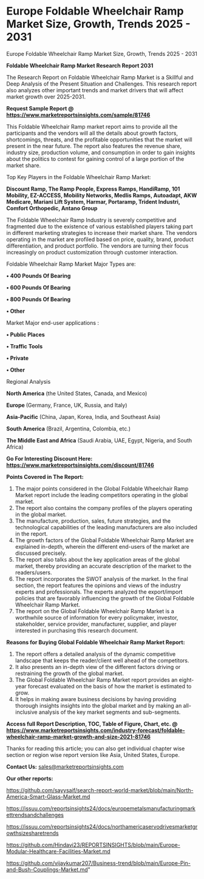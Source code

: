 # Europe Foldable Wheelchair Ramp Market Size, Growth, Trends 2025 - 2031
Europe Foldable Wheelchair Ramp Market Size, Growth, Trends 2025 - 2031

<strong>Foldable Wheelchair Ramp Market Research Report 2031</strong>

The Research Report on Foldable Wheelchair Ramp Market is a Skillful and Deep Analysis of the Present Situation and Challenges. This research report also analyzes other important trends and market drivers that will affect market growth over 2025-2031.

<strong>Request Sample Report @ <a href=https://www.marketreportsinsights.com/sample/81746>https://www.marketreportsinsights.com/sample/81746</a></strong>

This Foldable Wheelchair Ramp market report aims to provide all the participants and the vendors will all the details about growth factors, shortcomings, threats, and the profitable opportunities that the market will present in the near future. The report also features the revenue share, industry size, production volume, and consumption in order to gain insights about the politics to contest for gaining control of a large portion of the market share.

Top Key Players in the Foldable Wheelchair Ramp Market:

<strong>Discount Ramp, The Ramp People, Express Ramps, HandiRamp, 101 Mobility, EZ-ACCESS, Mobility Networks, Medlis Ramps, Autoadapt, AKW Medicare, Mariani Lift System, Harmar, Portaramp, Trident Industri, Comfort Orthopedic, Antano Group</strong>

The Foldable Wheelchair Ramp Industry is severely competitive and fragmented due to the existence of various established players taking part in different marketing strategies to increase their market share. The vendors operating in the market are profiled based on price, quality, brand, product differentiation, and product portfolio. The vendors are turning their focus increasingly on product customization through customer interaction.

Foldable Wheelchair Ramp Market Major Types are:

<strong>• 400 Pounds Of Bearing

• 600 Pounds Of Bearing

• 800 Pounds Of Bearing

• Other</strong>

Market Major end-user applications :

<strong>• Public Places

• Traffic Tools

• Private

• Other</strong>

Regional Analysis

</u><strong><b>North America</b></strong> (the United States, Canada, and Mexico)

<strong><b>Europe </b></strong>(Germany, France, UK, Russia, and Italy)

<strong><b>Asia-Pacific</b></strong> (China, Japan, Korea, India, and Southeast Asia)

<strong><b>South America</b></strong> (Brazil, Argentina, Colombia, etc.)

<strong><b>The Middle East and Africa</b></strong> (Saudi Arabia, UAE, Egypt, Nigeria, and South Africa)

<strong>Go For Interesting Discount Here: <a href=https://www.marketreportsinsights.com/discount/81746>https://www.marketreportsinsights.com/discount/81746</a></strong>

<strong>Points Covered in The Report:</strong>
<ol>
  <li>The major points considered in the Global Foldable Wheelchair Ramp Market report include the leading competitors operating in the global market.</li>
  <li>The report also contains the company profiles of the players operating in the global market.</li>
  <li>The manufacture, production, sales, future strategies, and the technological capabilities of the leading manufacturers are also included in the report.</li>
  <li>The growth factors of the Global Foldable Wheelchair Ramp Market are explained in-depth, wherein the different end-users of the market are discussed precisely.</li>
  <li>The report also talks about the key application areas of the global market, thereby providing an accurate description of the market to the readers/users.</li>
  <li>The report incorporates the SWOT analysis of the market. In the final section, the report features the opinions and views of the industry experts and professionals. The experts analyzed the export/import policies that are favorably influencing the growth of the Global Foldable Wheelchair Ramp Market.</li>
  <li>The report on the Global Foldable Wheelchair Ramp Market is a worthwhile source of information for every policymaker, investor, stakeholder, service provider, manufacturer, supplier, and player interested in purchasing this research document.</li>
</ol>
<strong>Reasons for Buying Global Foldable Wheelchair Ramp Market Report:</strong>

<ol>
  <li>The report offers a detailed analysis of the dynamic competitive landscape that keeps the reader/client well ahead of the competitors.</li>
  <li>It also presents an in-depth view of the different factors driving or restraining the growth of the global market.</li>
  <li>The Global Foldable Wheelchair Ramp Market report provides an eight-year forecast evaluated on the basis of how the market is estimated to grow.</li>
  <li>It helps in making aware business decisions by having providing thorough insights insights into the global market and by making an all-inclusive analysis of the key market segments and sub-segments.</li>
</ol>
<strong>Access full Report Description, TOC, Table of Figure, Chart, etc. @ <a href=https://www.marketreportsinsights.com/industry-forecast/foldable-wheelchair-ramp-market-growth-and-size-2021-81746>https://www.marketreportsinsights.com/industry-forecast/foldable-wheelchair-ramp-market-growth-and-size-2021-81746</a></strong>


Thanks for reading this article; you can also get individual chapter wise section or region wise report version like Asia, United States, Europe.

<strong>Contact Us:</strong>
sales@marketreportsinsights.com

<strong>Our other reports:</strong>

<a href=https://github.com/sayysaif/search-report-world-market/blob/main/North-America-Smart-Glass-Market.md>https://github.com/sayysaif/search-report-world-market/blob/main/North-America-Smart-Glass-Market.md</a>

<a href=https://issuu.com/reportsinsights24/docs/europemetalsmanufacturingmarkettrendsandchallenges>https://issuu.com/reportsinsights24/docs/europemetalsmanufacturingmarkettrendsandchallenges</a>

<a href=https://issuu.com/reportsinsights24/docs/northamericaservodrivesmarketgrowthsizesharetrends>https://issuu.com/reportsinsights24/docs/northamericaservodrivesmarketgrowthsizesharetrends</a>

<a href=https://github.com/Hindavi23/REPORTSINSIGHTS/blob/main/Europe-Modular-Healthcare-Facilities-Market.md>https://github.com/Hindavi23/REPORTSINSIGHTS/blob/main/Europe-Modular-Healthcare-Facilities-Market.md</a>

<a href=https://github.com/vijaykumar207/Business-trend/blob/main/Europe-Pin-and-Bush-Couplings-Market.md>https://github.com/vijaykumar207/Business-trend/blob/main/Europe-Pin-and-Bush-Couplings-Market.md</a>"
